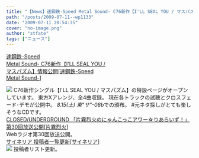 ```yaml
---
title: "【News】速鋼鉄-Speed Metal Sound- C76新作【I'LL SEAL YOU / マスパズム】情報公開"
path: "/posts/2009-07-11--wp1133"
date: "2009-07-11 20:54:35"
cover: "no-image.png"
author: "stfate"
tags: ["ニュース"]
---
```


<style type="text/css">
<!--
p {white-space: pre-wrap};
-->
</style>

<a  href="http://www.sm-sound.com/ill/ill.html" target="_blank">速鋼鉄-Speed Metal Sound- C76新作【I'LL SEAL YOU / マスパズム】情報公開</a><span >[<a href="http://www.sm-sound.com/" target="_blank">速鋼鉄-Speed Metal Sound-</a>]</span>
<div ><a href="http://www.sm-sound.com/ill/ill.html" target="_blank"><img src="http://www.sm-sound.com/ill/ill1.jpg"></a>
C76新作シングル【I'LL SEAL YOU / マスパズム】の特設ページがオープンしています。
東方Xアレンジ、全4曲収録。
現在各トラックの試聴とクロスフェード･デモが公開中。
<em>8.15(土) 東"サ"-08b</em>での頒布。
#元ネタ探しがとても楽しそうなCDです。</div>
<a  href="http://www.nyanhour.com/" target="_blank">CLOSED/UNDERGROUND 「片霧烈火のにゃんこっこアワー☆りあらいず！」第30回放送公開</a><span >[<a href="http://www.rekka.jp/" target="_blank">片霧烈火</a>]</span>
<div >Webラジオ第30回放送公開。</div>
<a  href="http://cineraria-tfs.net/" target="_blank">サイネリア 投稿者一覧更新</a><span >[<a href="http://cineraria-tfs.net/" target="_blank">サイネリア</a>]</span>
<div ><a href="http://cineraria-tfs.net/" target="_blank"><img src="http://cineraria-tfs.net/bannerS.jpg"></a>
投稿者リスト更新。</div>
